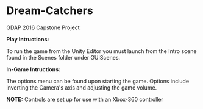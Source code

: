 # Dream-Catchers
GDAP 2016 Capstone Project

<b>Play Intructions:</b>

To run the game from the Unity Editor you must launch from the Intro scene found in the Scenes folder under 
GUIScenes. 

<b>In-Game Intructions:</b>

The options menu can be found upon starting the game. Options include inverting the Camera's axis and 
adjusting the game volume.

<b>NOTE:</b> Controls are set up for use with an Xbox-360 controller

